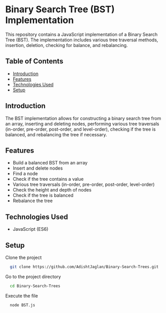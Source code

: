 # Binary Search Tree (BST) Implementation

This repository contains a JavaScript implementation of a Binary Search Tree (BST). The implementation includes various tree traversal methods, insertion, deletion, checking for balance, and rebalancing.

## Table of Contents

- [Introduction](#introduction)
- [Features](#features)
- [Technologies Used](#technologies-used)
- [Setup](#setup)

## Introduction

The BST implementation allows for constructing a binary search tree from an array, inserting and deleting nodes, performing various tree traversals (in-order, pre-order, post-order, and level-order), checking if the tree is balanced, and rebalancing the tree if necessary.

## Features

- Build a balanced BST from an array
- Insert and delete nodes
- Find a node
- Check if the tree contains a value
- Various tree traversals (in-order, pre-order, post-order, level-order)
- Check the height and depth of nodes
- Check if the tree is balanced
- Rebalance the tree

## Technologies Used

- JavaScript (ES6)

## Setup

Clone the project

```bash
  git clone https://github.com/AdishtJaglan/Binary-Search-Trees.git
```

Go to the project directory

```bash
  cd Binary-Search-Trees
```

Execute the file

```bash
  node BST.js
```
